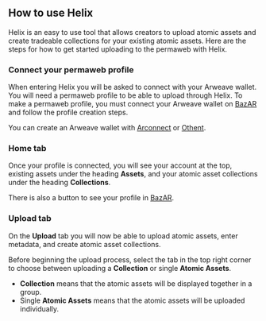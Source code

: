 ## How to use Helix

Helix is an easy to use tool that allows creators to upload atomic assets and create tradeable collections for your existing atomic assets. Here are the steps for how to get started uploading to the permaweb with Helix.

### Connect your permaweb profile

When entering Helix you will be asked to connect with your Arweave wallet. You will need a permaweb profile to be able to upload through Helix. To make a permaweb profile, you must connect your Arweave wallet on [BazAR](https://bazar.arweave.dev/#/) and follow the profile creation steps.

You can create an Arweave wallet with [Arconnect](https://www.arconnect.io/) or [Othent](https://othent.io/).

### Home tab

Once your profile is connected, you will see your account at the top, existing assets under the heading **Assets**, and your atomic asset collections under the heading **Collections**.

There is also a button to see your profile in [BazAR](https://bazar.arweave.dev/#/).

### Upload tab

On the **Upload** tab you will now be able to upload atomic assets, enter metadata, and create atomic asset collections.

Before beginning the upload process, select the tab in the top right corner to choose between uploading a **Collection** or single **Atomic Assets**.

- **Collection** means that the atomic assets will be displayed together in a group.
- Single **Atomic Assets** means that the atomic assets will be uploaded individually.
